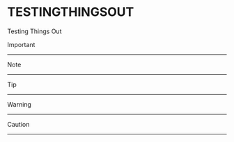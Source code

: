 # TESTINGTHINGSOUT
Testing Things Out


> [!IMPORTANT]
> ____________

> [!NOTE]
> _______

> [!TIP]
> ______

> [!WARNING]
> __________

> [!CAUTION]
> __________
